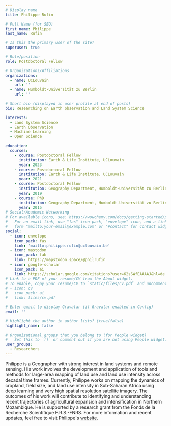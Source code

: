 ```yaml
---
# Display name
title: Philippe Rufin

# Full Name (for SEO)
first_name: Philippe
last_name: Rufin

# Is this the primary user of the site?
superuser: true

# Role/position
role: Postdoctoral Fellow

# Organizations/Affiliations
organizations:
  - name: UCLouvain
    url: ''
  - name: Humboldt-Universität zu Berlin
    url: ''

# Short bio (displayed in user profile at end of posts)
bio: Researching on Earth observation and Land System Science

interests:
  - Land System Science
  - Earth Observation
  - Machine Learning
  - Open Science

education:
  courses:
    - course: Postdoctoral Fellow 
      institution: Earth & Life Institute, UCLouvain
      year: 2023
    - course: Postdoctoral Fellow 
      institution: Earth & Life Institute, UCLouvain
      year: 2021
    - course: Postdoctoral Fellow 
      institution: Geography Department, Humboldt-Universität zu Berlin
      year: 2019
    - course: PhD 
      institution: Geography Department, Humboldt-Universität zu Berlin
      year: 2015
# Social/Academic Networking
# For available icons, see: https://wowchemy.com/docs/getting-started/page-builder/#icons
#   For an email link, use "fas" icon pack, "envelope" icon, and a link in the
#   form "mailto:your-email@example.com" or "#contact" for contact widget.
social:
  - icon: envelope
    icon_pack: fas
    link: 'mailto:philippe.rufin@uclouvain.be'
  - icon: mastodon
    icon_pack: fab
    link: https://mapstodon.space/@philrufin
  - icon: google-scholar
    icon_pack: ai
    link: https://scholar.google.com/citations?user=62sSWfEAAAAJ&hl=de
# Link to a PDF of your resume/CV from the About widget.
# To enable, copy your resume/CV to `static/files/cv.pdf` and uncomment the lines below.
# - icon: cv
#   icon_pack: ai
#   link: files/cv.pdf

# Enter email to display Gravatar (if Gravatar enabled in Config)
email: ''

# Highlight the author in author lists? (true/false)
highlight_name: false

# Organizational groups that you belong to (for People widget)
#   Set this to `[]` or comment out if you are not using People widget.
user_groups:
  - Researchers
---
```


Philippe is a Geographer with strong interest in land systems and remote sensing. His work involves the development and application of tools and methods for large-area mapping of land use and land use intensity across decadal time frames. Currently, Philippe works on mapping the dynamics of cropland, field size, and land use intensity in Sub-Saharan Africa using deep learning and very high spatial resolution satellite imagery. The outcomes of his work will contribute to identifying and understanding recent trajectories of agricultural expansion and intensification in Northern Mozambique. He is supported by a research grant from the Fonds de la Recherche Scientifique F.R.S.-FNRS. For more information and recent updates, feel free to visit Philippe´s [website](https://philipperufin.github.io/).